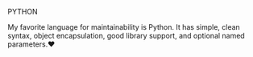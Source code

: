 PYTHON

My favorite language for maintainability is Python. It has simple, clean syntax, object encapsulation, good library support, and optional named parameters.❤
